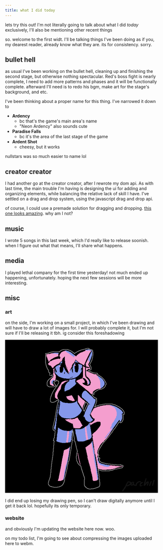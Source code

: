```yaml
---
title: what I did today
---
```


lets try this out! I'm not literally going to talk about what I did *today* exclusively, I'll also be mentioning other recent things

so. welcome to the first widt. I'll be talking things I've been doing as if you, my dearest reader, already know what they are. its for consistency. sorry. 


## bullet hell

as usual I've been working on the bullet hell, cleaning up and finishing the second stage, but otherwise nothing spectacular. Red's boss fight is nearly complete, I need to add more patterns and phases and it will be functionally complete. afterward I'll need is to redo his bgm, make art for the stage's background, and etc.

I've been thinking about a proper name for this thing. I've narrowed it down to
- **Ardency**
	- bc that's the game's main area's name
	- "Neon Ardency" also sounds cute
- **Paradise Falls**
	- bc it's the area of the last stage of the game
- **Ardent Shot**
	- cheesy, but it works

nullstars was so much easier to name lol


## creator creator

I had another go at the creator creator, after I rewrote my dom api. As with last time, the main trouble I'm having is designing the ui for adding and organizing elements, while balancing the relative lack of skill I have. I've settled on a drag and drop system, using the javascript drag and drop api. 

of course, I could use a premade solution for dragging and dropping. [this one looks amazing](https://gridstackjs.com/). why am I not?


## music

I wrote 5 songs in this last week, which I'd really like to release soonish. when I figure out what that means, I'll share what happens.


## media

I played lethal company for the first time yesterday! not much ended up happening, unfortunately. hoping the next few sessions will be more interesting.


## misc

### art

on the side, I'm working on a small project, in which I've been drawing and will have to draw a lot of images for. I will probably complete it, but I'm not sure if I'll be releasing it tbh. ig consider this foreshadowing

![cat girl](/asset/image/euphorium/concept/tttt.png)

I did end up losing my drawing pen, so I can't draw digitally anymore until I get it back lol. hopefully its only temporary.


### website

and obviously I'm updating the website here now. woo.

on my todo list, I'm going to see about compressing the images uploaded here to webm. 



